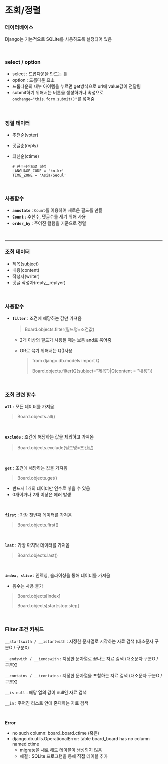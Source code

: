 # 조회/정렬

### 데이터베이스

Django는 기본적으로 SQLite를 사용하도록 설정되어 있음

</br>

### select / option

* select : 드롭다운을 만드는 틀
* option : 드롭다운 요소
* 드롭다운의 내부 아이템을 누르면 get방식으로 url에 value값이 전달됨
* submit하기 위해서는 버튼을 생성하거나 속성으로 `onchange="this.form.submit()"`를 넣어줌

</br>

### 정렬 데이터

* 추천순(voter)

* 댓글순(reply)

* 최신순(ctime)

  ```django-python
  # 한국시간으로 설정
  LANGUAGE_CODE = 'ko-kr'
  TIME_ZONE = 'Asia/Seoul'
  ```

</br>

### 사용함수

* **`annotate`**  :  `Count`를 이용하여 새로운 필드를 만듦
* **`Count`** : 추천수, 댓글수를 세기 위해 사용
* **`order_by`** : 주어진 컬럼을 기준으로 정렬

</br>

<hr>

### 조회 데이터

* 제목(subject)
* 내용(content)
* 작성자(writer)
* 댓글 작성자(reply__replyer)

</br>

### 사용함수

* **`filter`** : 조건에 해당하는 값만 가져옴

  > Board.objects.filter(필드명=조건값)

  * 2개 이상의 필드가 사용될 때는 보통 and로 묶어줌

  * OR로 묶기 위해서는 Q()사용

    > from django.db.models import Q
    >
    > Board.objects.filter(Q(subject="제목")|Q(content = "내용"))

</br>

### 조회 관련 함수

**`all`** : 모든 데이터를 가져옴

> Board.objects.all()

</br>

**`exclude`** : 조건에 해당하는 값을 제외하고 가져옴

> Board.objects.exclude(필드명=조건값)

</br>

**`get`** : 조건에 해당하는 값을 가져옴

> Board.objects.get()

* 반드시 1개의 데이터만 인수로 넣을 수 있음
* 0개이거나 2개 이상은 에러 발생

</br>

**`first`** : 가장 첫번째 데이터를 가져옴

> Board.objects.first()

</br>

**`last`** : 가장 마지막 데이터를 가져옴

>  Board.objects.last()

</br>

**`index, slice`** : 인덱싱, 슬라이싱을 통해 데이터를 가져옴

* 음수는 사용 불가

> Board.objects[index]
>
> Board.objects[start:stop:step]

</br>

### Filter 조건 키워드

`__startswith / __istartwith` : 지정한 문자열로 시작하는 자료 검색 (대소문자 구분O / 구분X)

`__endswith / __iendswith` : 지정한 문자열로 끝나는 자료 검색 (대소문자 구분O / 구분X)

`__contains / __icontains` : 지정한 문자열을 포함하는 자료 검색 (대소문자 구분O / 구분X)

`__is null` : 해당 열의 값이 null인 자료 검색

`__in` : 주어진 리스트 안에 존재하는 자료 검색

</br>

**Error**

* no such column: board_board.ctime (혹은)
* django.db.utils.OperationalError: table board_board has no column named ctime
  * migrate을 새로 해도 테이블이 생성되지 않음
  * 해결 : SQLite 프로그램을 통해 직접 테이블 추가

